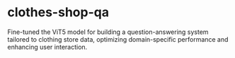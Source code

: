 # clothes-shop-qa
Fine-tuned the ViT5 model for building a question-answering system tailored to clothing store data, optimizing domain-specific performance and enhancing user interaction.
